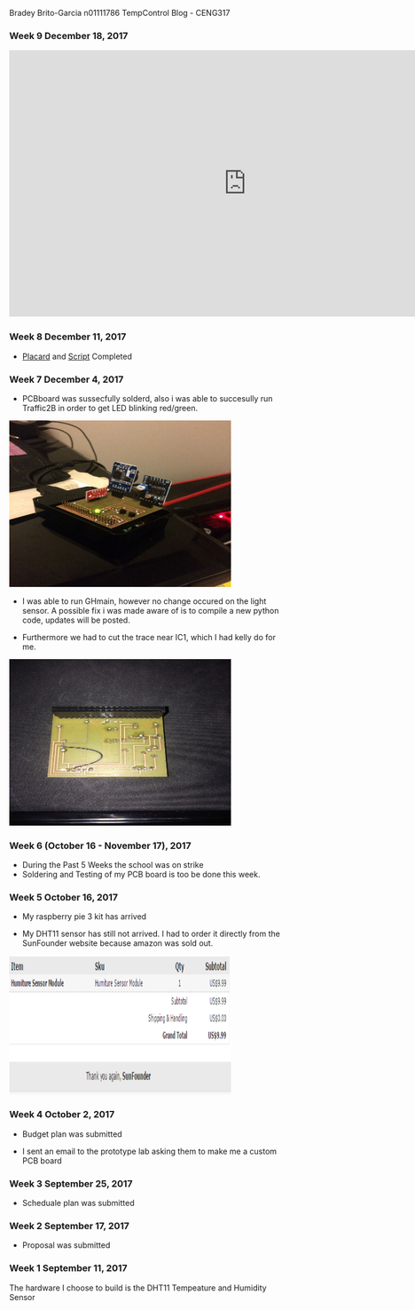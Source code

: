 Bradey Brito-Garcia n01111786
TempControl Blog - CENG317

### Week 9 December 18, 2017

<iframe width="854" height="480" src="https://www.youtube.com/embed/nTEVJ8AnZM0" frameborder="0" gesture="media" allow="encrypted-media" allowfullscreen></iframe>

### Week 8 December 11, 2017

* <a href="https://github.com/n01111786/TempControl/blob/master/GBM%20stats%20Placard.pub">Placard</a> and <a href="https://github.com/n01111786/TempControl/blob/master/BradeyScript.docx">Script</a> Completed

### Week 7 December 4, 2017

* PCBboard was sussecfully solderd, also i was able to succesully run Traffic2B in order to get LED blinking red/green.

<img src="https://github.com/n01111786/TempControl/blob/master/pbcBOARDlight.JPG?raw=true" alt="Blink LED" width="400" height="300">

* I was able to run GHmain, however no change occured on the light sensor. A possible fix i was made aware of is to compile a new python code, updates will be posted.

* Furthermore we had to cut the trace near IC1, which I had kelly do for me.  

<img src="https://github.com/n01111786/TempControl/blob/master/backside.JPG?raw=true" alt="Back" width="400" height="300">

### Week 6 (October 16 - November 17), 2017

* During the Past 5 Weeks the school was on strike
* Soldering and Testing of my PCB board is too be done this week.

### Week 5 October 16, 2017

* My raspberry pie 3 kit has arrived 

* My DHT11 sensor has still not arrived. I had to order it directly from the SunFounder website because amazon was sold out.

<img src="https://github.com/n01111786/TempControl/blob/master/DHT11.PNG?raw=true" alt="Buying DHT11" width="400" height="250">


### Week 4 October 2, 2017

* Budget plan was submitted

* I sent an email to the prototype lab asking them to make me a custom PCB board

### Week 3 September 25, 2017

* Scheduale plan was submitted

### Week 2 September 17, 2017 

* Proposal was submitted 


### Week 1 September 11, 2017

The hardware I choose to build is the DHT11 Tempeature and Humidity Sensor
